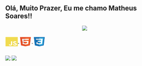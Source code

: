 ## Olá, Muito Prazer, Eu me chamo Matheus Soares!!

<div align="center">
  <a href="https://github.com/matheussoaresduarte">
  <img height="170em" src="https://github-readme-stats.vercel.app/api?username=matheussoaresduarte&show_icons=true&theme=gruvbox&include_all_commits=true&count_private=true"/>
  <!-- <img height="145em" src="https://github-readme-stats.vercel.app/api/top-langs/?username=matheussoaresduarte&layout=compact&langs_count=7&theme=gruvbox"/> -->
</div>
<div style="display: inline_block"><br>
  <img align="center" alt="Matheus-Js" height="30" width="40" src="https://raw.githubusercontent.com/devicons/devicon/master/icons/javascript/javascript-plain.svg">
  <img align="center" alt="Matheus-HTML" height="30" width="40" src="https://raw.githubusercontent.com/devicons/devicon/master/icons/html5/html5-original.svg">
  <img align="center" alt="Matheus-CSS" height="30" width="40" src="https://raw.githubusercontent.com/devicons/devicon/master/icons/css3/css3-original.svg">
</div>

##

<div>
  <a href="https://www.instagram.com/mattheus_s_d/" target="_blank"><img src="https://img.shields.io/badge/-Instagram-%23E4405F?style=for-the-badge&logo=instagram&logoColor=white" target="_blank"></a>
  <a href="https://www.linkedin.com/in/matheus-soares-0833211a7/" target="_blank"><img src="https://img.shields.io/badge/-LinkedIn-%230077B5?style=for-the-badge&logo=linkedin&logoColor=white" target="_blank"></a> 
</div>

